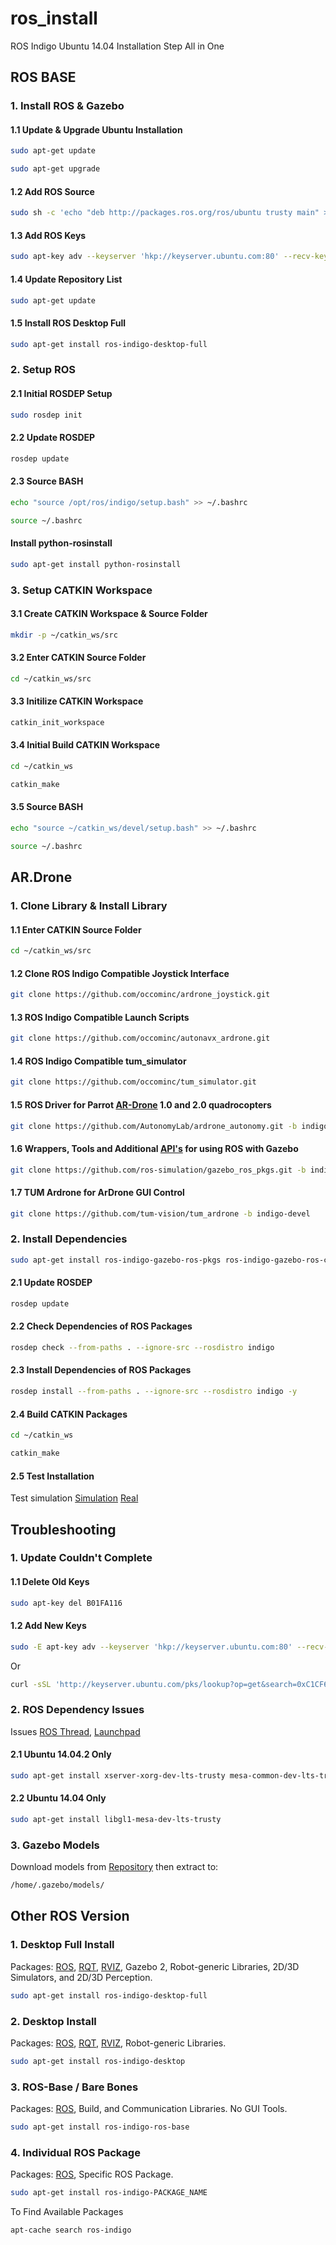# ros_install

ROS Indigo Ubuntu 14.04 Installation Step All in One

## ROS BASE

### 1. Install ROS & Gazebo

#### 1.1 Update & Upgrade Ubuntu Installation

```bash
sudo apt-get update
```

```bash
sudo apt-get upgrade
```

#### 1.2 Add ROS Source

```bash
sudo sh -c 'echo "deb http://packages.ros.org/ros/ubuntu trusty main" > /etc/apt/sources.list.d/ros-latest.list'
```

#### 1.3 Add ROS Keys

```bash
sudo apt-key adv --keyserver 'hkp://keyserver.ubuntu.com:80' --recv-key C1CF6E31E6BADE8868B172B4F42ED6FBAB17C654
```

#### 1.4 Update Repository List

```bash
sudo apt-get update
```

#### 1.5 Install ROS Desktop Full

```bash
sudo apt-get install ros-indigo-desktop-full
```

### 2. Setup ROS

#### 2.1 Initial ROSDEP Setup

```bash
sudo rosdep init
```

#### 2.2 Update ROSDEP

```bash
rosdep update
```

#### 2.3 Source BASH

```bash
echo "source /opt/ros/indigo/setup.bash" >> ~/.bashrc
```

```bash
source ~/.bashrc
```

#### Install python-rosinstall

```bash
sudo apt-get install python-rosinstall
```

### 3. Setup CATKIN Workspace

#### 3.1 Create CATKIN Workspace & Source Folder

```bash
mkdir -p ~/catkin_ws/src
```

#### 3.2 Enter CATKIN Source Folder

```bash
cd ~/catkin_ws/src
```

#### 3.3 Initilize CATKIN Workspace

```bash
catkin_init_workspace
```

#### 3.4 Initial Build CATKIN Workspace

```bash
cd ~/catkin_ws
```

```bash
catkin_make
```

#### 3.5 Source BASH

```bash
echo "source ~/catkin_ws/devel/setup.bash" >> ~/.bashrc
```

```bash
source ~/.bashrc
```

## AR.Drone

### 1. Clone Library & Install Library

#### 1.1 Enter CATKIN Source Folder

```bash
cd ~/catkin_ws/src
```

#### 1.2 Clone ROS Indigo Compatible Joystick Interface

```bash
git clone https://github.com/occominc/ardrone_joystick.git
```

#### 1.3 ROS Indigo Compatible Launch Scripts

```bash
git clone https://github.com/occominc/autonavx_ardrone.git
```

#### 1.4 ROS Indigo Compatible tum_simulator

```bash
git clone https://github.com/occominc/tum_simulator.git
```

#### 1.5 ROS Driver for Parrot [AR-Drone](http://wiki.ros.org/ardrone_autonomy) 1.0 and 2.0 quadrocopters

```bash
git clone https://github.com/AutonomyLab/ardrone_autonomy.git -b indigo-devel
```

#### 1.6 Wrappers, Tools and Additional [API's](http://wiki.ros.org/gazebo_ros_pkgs) for using ROS with Gazebo

```bash
git clone https://github.com/ros-simulation/gazebo_ros_pkgs.git -b indigo-devel
```

#### 1.7 TUM Ardrone for ArDrone GUI Control

```bash
git clone https://github.com/tum-vision/tum_ardrone -b indigo-devel
```

### 2. Install Dependencies

```bash
sudo apt-get install ros-indigo-gazebo-ros-pkgs ros-indigo-gazebo-ros-control
```

#### 2.1 Update ROSDEP

```bash
rosdep update
```

#### 2.2 Check Dependencies of ROS Packages

```bash
rosdep check --from-paths . --ignore-src --rosdistro indigo
```

#### 2.3 Install Dependencies of ROS Packages

```bash
rosdep install --from-paths . --ignore-src --rosdistro indigo -y
```

#### 2.4 Build CATKIN Packages

```bash
cd ~/catkin_ws
```

```bash
catkin_make
```

#### 2.5 Test Installation

Test simulation [Simulation](https://github.com/yanottamao/ardrone_gazebo_simulation) [Real](https://github.com/yanottamao/SKRIPSI)

## Troubleshooting

### 1. Update Couldn't Complete

#### 1.1 Delete Old Keys

```bash
sudo apt-key del B01FA116
```

#### 1.2 Add New Keys

```bash
sudo -E apt-key adv --keyserver 'hkp://keyserver.ubuntu.com:80' --recv-key C1CF6E31E6BADE8868B172B4F42ED6FBAB17C654
```

Or

```bash
curl -sSL 'http://keyserver.ubuntu.com/pks/lookup?op=get&search=0xC1CF6E31E6BADE8868B172B4F42ED6FBAB17C654' | sudo apt-key add -
```

### 2. ROS Dependency Issues

Issues [ROS Thread](https://answers.ros.org/question/203610/ubuntu-14042-unmet-dependencies-similar-for-14043/), [Launchpad](https://bugs.launchpad.net/ubuntu/trusty/+source/mesa/+bug/1424059)

#### 2.1 Ubuntu 14.04.2 Only

```bash
sudo apt-get install xserver-xorg-dev-lts-trusty mesa-common-dev-lts-trusty libxatracker-dev-lts-trusty libopenvg1-mesa-dev-lts-trusty libgles2-mesa-dev-lts-trusty libgles1-mesa-dev-lts-trusty libgl1-mesa-dev-lts-trusty libgbm-dev-lts-trusty libegl1-mesa-dev-lts-trusty
```

#### 2.2 Ubuntu 14.04 Only

```bash
sudo apt-get install libgl1-mesa-dev-lts-trusty
```

### 3. Gazebo Models

Download models from [Repository](bitbucket.org/osrf/gazebo_models/downloads/) then extract to:

```bash
/home/.gazebo/models/
```

## Other ROS Version

### 1. Desktop Full Install

Packages: [ROS](http://wiki.ros.org/ros), [RQT](http://wiki.ros.org/rqt), [RVIZ](http://wiki.ros.org/rviz), Gazebo 2, Robot-generic Libraries, 2D/3D Simulators, and 2D/3D Perception.

```bash
sudo apt-get install ros-indigo-desktop-full
```

### 2. Desktop Install

Packages: [ROS](http://wiki.ros.org/ros), [RQT](http://wiki.ros.org/rqt), [RVIZ](http://wiki.ros.org/rviz), Robot-generic Libraries.

```bash
sudo apt-get install ros-indigo-desktop
```

### 3. ROS-Base / Bare Bones

Packages: [ROS](http://wiki.ros.org/ros), Build, and Communication Libraries. No GUI Tools.

```bash
sudo apt-get install ros-indigo-ros-base
```

### 4. Individual ROS Package

Packages: [ROS](http://wiki.ros.org/ros), Specific ROS Package.

```bash
sudo apt-get install ros-indigo-PACKAGE_NAME
```

To Find Available Packages

```bash
apt-cache search ros-indigo
```
